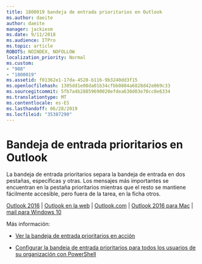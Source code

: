 ```yaml
---
title: 1800019 bandeja de entrada prioritarios en Outlook
ms.author: daeite
author: daeite
manager: jackiesm
ms.date: 9/11/2018
ms.audience: ITPro
ms.topic: article
ROBOTS: NOINDEX, NOFOLLOW
localization_priority: Normal
ms.custom:
- "908"
- "1800019"
ms.assetid: f01362e1-17da-4528-b116-9b3240dd3f15
ms.openlocfilehash: 1305dd1e08da01b34cfbb0804a6828d42e069c33
ms.sourcegitcommit: 5fb7a4b28859690020efdea630d03e70cc0e6334
ms.translationtype: MT
ms.contentlocale: es-ES
ms.lasthandoff: 06/28/2019
ms.locfileid: "35387290"
---
```

# <a name="focused-inbox-in-outlook"></a>Bandeja de entrada prioritarios en Outlook

La bandeja de entrada prioritarios separa la bandeja de entrada en dos pestañas, específicas y otras. Los mensajes más importantes se encuentran en la pestaña prioritarios mientras que el resto se mantiene fácilmente accesible, pero fuera de la tarea, en la ficha otros.
  
[Outlook 2016](https://go.microsoft.com/fwlink/p/?linkid=2002112&amp;clcid=0x409) | [Outlook en la web](https://go.microsoft.com/fwlink/p/?linkid=2002113&amp;clcid=0x409) | [Outlook.com](https://go.microsoft.com/fwlink/p/?linkid=2002012&amp;clcid=0x409) | [Outlook 2016 para Mac](https://go.microsoft.com/fwlink/p/?linkid=2002013&amp;clcid=0x409) | [mail para Windows 10](https://go.microsoft.com/fwlink/p/?linkid=2001919&amp;clcid=0x409)
  
Más información:
  
- [Ver la bandeja de entrada prioritarios en acción](https://go.microsoft.com/fwlink/p/?linkid=2002212&amp;clcid=0x409)

- [Configurar la bandeja de entrada prioritarios para todos los usuarios de su organización con PowerShell](https://go.microsoft.com/fwlink/p/?linkid=2002308&amp;clcid=0x409)
